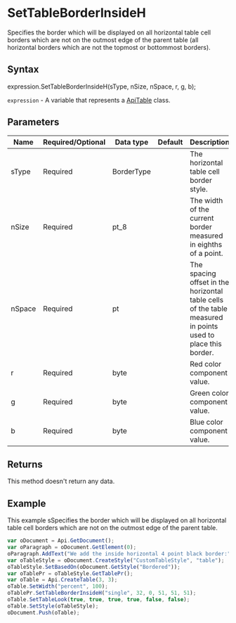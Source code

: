 # SetTableBorderInsideH

Specifies the border which will be displayed on all horizontal table cell borders which are not on the outmost edgeof the parent table (all horizontal borders which are not the topmost or bottommost borders).

## Syntax

expression.SetTableBorderInsideH(sType, nSize, nSpace, r, g, b);

`expression` - A variable that represents a [ApiTable](../ApiTable.md) class.

## Parameters

| **Name** | **Required/Optional** | **Data type** | **Default** | **Description** |
| ------------- | ------------- | ------------- | ------------- | ------------- |
| sType | Required | BorderType |  | The horizontal table cell border style. |
| nSize | Required | pt_8 |  | The width of the current border measured in eighths of a point. |
| nSpace | Required | pt |  | The spacing offset in the horizontal table cells of the table measured in points used to place this border. |
| r | Required | byte |  | Red color component value. |
| g | Required | byte |  | Green color component value. |
| b | Required | byte |  | Blue color component value. |

## Returns

This method doesn't return any data.

## Example

This example sSpecifies the border which will be displayed on all horizontal table cell borders which are not on the outmost edge of the parent table.

```javascript
var oDocument = Api.GetDocument();
var oParagraph = oDocument.GetElement(0);
oParagraph.AddText("We add the inside horizontal 4 point black border:");
var oTableStyle = oDocument.CreateStyle("CustomTableStyle", "table");
oTableStyle.SetBasedOn(oDocument.GetStyle("Bordered"));
var oTablePr = oTableStyle.GetTablePr();
var oTable = Api.CreateTable(3, 3);
oTable.SetWidth("percent", 100);
oTablePr.SetTableBorderInsideH("single", 32, 0, 51, 51, 51);
oTable.SetTableLook(true, true, true, true, false, false);
oTable.SetStyle(oTableStyle);
oDocument.Push(oTable);
```
